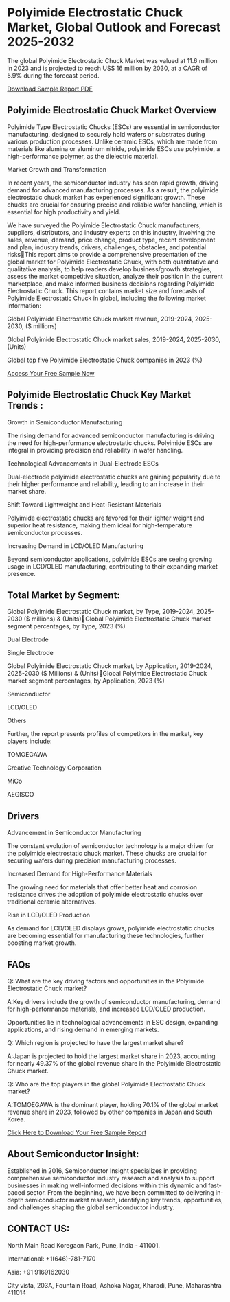 <h1>Polyimide Electrostatic Chuck Market, Global Outlook and Forecast 2025-2032</h1>

The global Polyimide Electrostatic Chuck Market was valued at 11.6 million in 2023 and is projected to reach US$ 16 million by 2030, at a CAGR of 5.9% during the forecast period.

[Download Sample Report PDF ](https://semiconductorinsight.com/download-sample-report/?product_id=92868)

<h2>Polyimide Electrostatic Chuck Market Overview</h2>

Polyimide Type Electrostatic Chucks (ESCs) are essential in semiconductor manufacturing, designed to securely hold wafers or substrates during various production processes. Unlike ceramic ESCs, which are made from materials like alumina or aluminum nitride, polyimide ESCs use polyimide, a high-performance polymer, as the dielectric material.

Market Growth and Transformation

In recent years, the semiconductor industry has seen rapid growth, driving demand for advanced manufacturing processes. As a result, the polyimide electrostatic chuck market has experienced significant growth. These chucks are crucial for ensuring precise and reliable wafer handling, which is essential for high productivity and yield.

We have surveyed the Polyimide Electrostatic Chuck manufacturers, suppliers, distributors, and industry experts on this industry, involving the sales, revenue, demand, price change, product type, recent development and plan, industry trends, drivers, challenges, obstacles, and potential risksThis report aims to provide a comprehensive presentation of the global market for Polyimide Electrostatic Chuck, with both quantitative and qualitative analysis, to help readers develop business/growth strategies, assess the market competitive situation, analyze their position in the current marketplace, and make informed business decisions regarding Polyimide Electrostatic Chuck. This report contains market size and forecasts of Polyimide Electrostatic Chuck in global, including the following market information:

Global Polyimide Electrostatic Chuck market revenue, 2019-2024, 2025-2030, ($ millions)

Global Polyimide Electrostatic Chuck market sales, 2019-2024, 2025-2030, (Units)

Global top five Polyimide Electrostatic Chuck companies in 2023 (%)

[Access Your Free Sample Now](https://semiconductorinsight.com/report/polyimide-electrostatic-chuck-market-size/)

<h2>Polyimide Electrostatic Chuck Key Market Trends  :</h2>

Growth in Semiconductor Manufacturing

The rising demand for advanced semiconductor manufacturing is driving the need for high-performance electrostatic chucks. Polyimide ESCs are integral in providing precision and reliability in wafer handling.

Technological Advancements in Dual-Electrode ESCs

Dual-electrode polyimide electrostatic chucks are gaining popularity due to their higher performance and reliability, leading to an increase in their market share.

Shift Toward Lightweight and Heat-Resistant Materials

Polyimide electrostatic chucks are favored for their lighter weight and superior heat resistance, making them ideal for high-temperature semiconductor processes.

Increasing Demand in LCD/OLED Manufacturing

Beyond semiconductor applications, polyimide ESCs are seeing growing usage in LCD/OLED manufacturing, contributing to their expanding market presence.

<h2>Total Market by Segment:</h2>

Global Polyimide Electrostatic Chuck market, by Type, 2019-2024, 2025-2030 ($ millions) & (Units)Global Polyimide Electrostatic Chuck market segment percentages, by Type, 2023 (%)

Dual Electrode

Single Electrode

Global Polyimide Electrostatic Chuck market, by Application, 2019-2024, 2025-2030 ($ Millions) & (Units)Global Polyimide Electrostatic Chuck market segment percentages, by Application, 2023 (%)

Semiconductor

LCD/OLED

Others

Further, the report presents profiles of competitors in the market, key players include:

TOMOEGAWA

Creative Technology Corporation

MiCo

AEGISCO

<h2>Drivers</h2>

Advancement in Semiconductor Manufacturing

The constant evolution of semiconductor technology is a major driver for the polyimide electrostatic chuck market. These chucks are crucial for securing wafers during precision manufacturing processes.

Increased Demand for High-Performance Materials

The growing need for materials that offer better heat and corrosion resistance drives the adoption of polyimide electrostatic chucks over traditional ceramic alternatives.

Rise in LCD/OLED Production

As demand for LCD/OLED displays grows, polyimide electrostatic chucks are becoming essential for manufacturing these technologies, further boosting market growth.

<h2>FAQs</h2>

Q: What are the key driving factors and opportunities in the Polyimide Electrostatic Chuck market?

A:Key drivers include the growth of semiconductor manufacturing, demand for high-performance materials, and increased LCD/OLED production.

Opportunities lie in technological advancements in ESC design, expanding applications, and rising demand in emerging markets.

Q: Which region is projected to have the largest market share?

A:Japan is projected to hold the largest market share in 2023, accounting for nearly 49.37% of the global revenue share in the Polyimide Electrostatic Chuck market.

Q: Who are the top players in the global Polyimide Electrostatic Chuck market?

A:TOMOEGAWA is the dominant player, holding 70.1% of the global market revenue share in 2023, followed by other companies in Japan and South Korea.

[Click Here to Download Your Free Sample Report ](https://semiconductorinsight.com/download-sample-report/?product_id=92868)

<h2>About Semiconductor Insight:</h2>

Established in 2016, Semiconductor Insight specializes in providing comprehensive semiconductor industry research and analysis to support businesses in making well-informed decisions within this dynamic and fast-paced sector. From the beginning, we have been committed to delivering in-depth semiconductor market research, identifying key trends, opportunities, and challenges shaping the global semiconductor industry.

<h2>CONTACT US:</h2>

North Main Road Koregaon Park, Pune, India - 411001.

International: +1(646)-781-7170

Asia: +91 9169162030

City vista, 203A, Fountain Road, Ashoka Nagar, Kharadi, Pune, Maharashtra 411014
